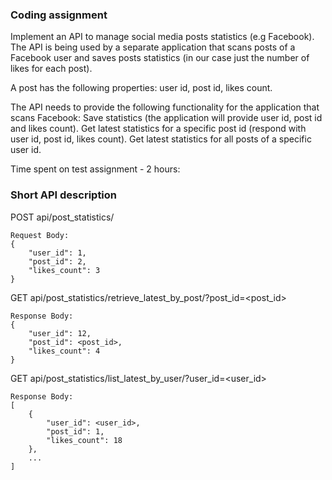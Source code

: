 ### Coding assignment
Implement an API to manage social media posts statistics (e.g Facebook).
The API is being used by a separate application that scans posts of a Facebook user and saves posts statistics (in our case just the number of likes for each post).

A post has the following properties: user id, post id, likes count.

The API needs to provide the following functionality for the application that scans Facebook:
Save statistics (the application will provide user id, post id and likes count).
Get latest statistics for a specific post id (respond with user id, post id, likes count).
Get latest statistics for all posts of a specific user id.

Time spent on test assignment - 2 hours:

### Short API description

POST api/post_statistics/

    Request Body:
    {
        "user_id": 1,
        "post_id": 2,
        "likes_count": 3
    }

GET api/post_statistics/retrieve_latest_by_post/?post_id=<post_id>

    Response Body:
    {
        "user_id": 12,
        "post_id": <post_id>,
        "likes_count": 4
    }

GET api/post_statistics/list_latest_by_user/?user_id=<user_id>

    Response Body:
    [
        {
            "user_id": <user_id>,
            "post_id": 1,
            "likes_count": 18
        },
        ...
    ]

